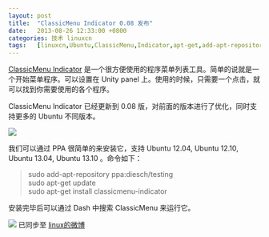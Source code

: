 ```yaml
---
layout: post
title:	"ClassicMenu Indicator 0.08 发布"
date:	2013-08-26 12:33:00 +0800 
categories:	技术 linuxcn 
tags:	[linuxcn,Ubuntu,ClassicMenu,Indicator,apt-get,add-apt-repository]
---
```



[ClassicMenu Indicator](https://launchpad.net/classicmenu-indicator) 是一个很方便使用的程序菜单列表工具。简单的说就是一个开始菜单程序。可以设置在 Unity panel 上。使用的时候，只需要一个点击，就可以找到你需要使用的各个程序。


ClassicMenu Indicator 已经更新到 0.08 版，对前面的版本进行了优化，同时支持更多的 Ubuntu 不同版本。


![](/Asserts/Images//attachment/album/201308/25/230515lhi2s4lfved6g8fo.png)


我们可以通过 PPA 很简单的来安装它，支持 Ubuntu 12.04, Ubuntu 12.10, Ubuntu 13.04, Ubuntu 13.10 。命令如下：



> 
> sudo add-apt-repository ppa:diesch/testing  
> sudo apt-get update  
> sudo apt-get install classicmenu-indicator
> 
> 
> 


安装完毕后可以通过 Dash 中搜索 ClassicMenu 来运行它。


![](https://img.linux.net.cn/xwb/images/bgimg/icon_logo.png) 已同步至 [linux的微博](http://weibo.com/1772191555)
